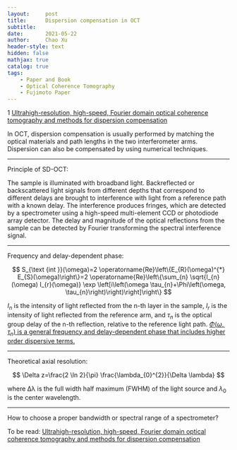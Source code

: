 ```yaml
---
layout:     post
title:      Dispersion compensation in OCT
subtitle:   
date:       2021-05-22
author:     Chao Xu
header-style: text
hidden: false
mathjax: true
catalog: true
tags:
    - Paper and Book
    - Optical Coherence Tomography
    - Fujimoto Paper
---
```


1 [Ultrahigh-resolution, high-speed, Fourier domain optical coherence tomography and methods for dispersion compensation](https://doi.org/10.1364/OPEX.12.002404)

In OCT, dispersion compensation is usually performed by matching the optical materials and path lengths in the two interferometer arms. Dispersion can also be compensated by using numerical techniques. 

---

Principle of SD-OCT: 

The sample is illuminated with broadband light. Backreflected or backscattered light signals from different depths that correspond to different delays are brought to interference with light from a reference path with a known delay. The interference produces fringes, which are detected by a spectrometer using a high-speed multi-element CCD or photodiode array detector. The delay and magnitude of the optical reflections from the sample can be detected by Fourier transforming the spectral interference signal.

---

Frequency and delay-dependent phase:  


$$
S_{\text {int }}(\omega)=2 \operatorname{Re}\left\{E_{R}(\omega)^{*} E_{S}(\omega)\right\}=2 \operatorname{Re}\left\{\sum_{n} \sqrt{I_{n}(\omega) I_{r}(\omega)} \exp \left[i\left(\omega \tau_{n}+\Phi\left(\omega, \tau_{n}\right)\right)\right]\right\}
$$


$I_n$ is the intensity of light reflected from the n-th layer in the sample, $I_r$ is the intensity of light reflected from the reference arm, and $τ_n$ is the optical group delay of the n-th reflection, relative to the reference light path. <u>$Φ(ω,τ_n)$ is a general frequency and delay-dependent phase that includes higher order dispersive terms.</u>  

---

Theoretical axial resolution:


$$
\Delta z=\frac{2 \ln 2}{\pi} \frac{\lambda_{0}^{2}}{\Delta \lambda}
$$


where ∆λ is the full width half maximum (FWHM) of the light source and $λ_0$ is the center wavelength.  

---

How to choose a proper bandwidth or spectral range of a spectrometer?

To be read: [Ultrahigh-resolution, high-speed, Fourier domain optical coherence tomography and methods for dispersion compensation](https://doi.org/10.1117/1.1482379)

